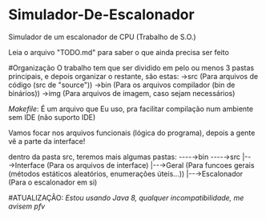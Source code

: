 # Simulador-De-Escalonador
Simulador de um escalonador de CPU (Trabalho de S.O.)

Leia o arquivo "TODO.md" para saber o que ainda precisa ser feito

#Organização
O trabalho tem que ser dividido em pelo ou menos 3 pastas principais, e depois organizar o restante, são estas:
→src (Para arquivos de código (src de "source"))
→bin (Para os arquivos compilador (bin de binários))
→img (Para arquivos de imagem, caso sejam necessários)


_Makefile_: É um arquivo que Eu uso, pra facilitar compilação num ambiente sem IDE (não suporto IDE)


Vamos focar nos arquivos funcionais (lógica do programa), depois a gente vê a parte da interface!


dentro da pasta src, teremos mais algumas pastas:
----→bin
----→src
	|--→Interface (Para os arquivos de interface)
	|--→Geral (Para funcoes gerais (métodos estáticos aleatórios, enumerações úteis...))
	|--→Escalonador (Para o escalonador em si)


#ATUALIZAÇÂO:
_Estou usando Java 8, qualquer incompatibilidade, me avisem pfv_
